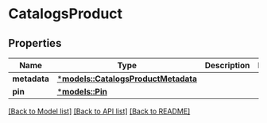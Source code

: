 # CatalogsProduct

## Properties
Name | Type | Description | Notes
------------ | ------------- | ------------- | -------------
**metadata** | [***models::CatalogsProductMetadata**](CatalogsProductMetadata.md) |  | 
**pin** | [***models::Pin**](Pin.md) |  | 

[[Back to Model list]](../README.md#documentation-for-models) [[Back to API list]](../README.md#documentation-for-api-endpoints) [[Back to README]](../README.md)


